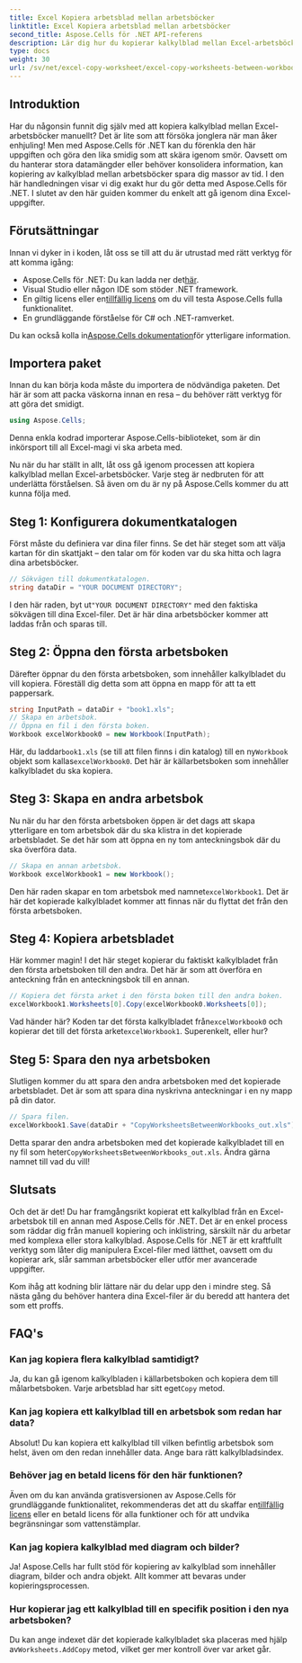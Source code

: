 ```yaml
---
title: Excel Kopiera arbetsblad mellan arbetsböcker
linktitle: Excel Kopiera arbetsblad mellan arbetsböcker
second_title: Aspose.Cells för .NET API-referens
description: Lär dig hur du kopierar kalkylblad mellan Excel-arbetsböcker med Aspose.Cells för .NET. En steg-för-steg-guide med kodexempel för att effektivisera din kalkylarkshantering.
type: docs
weight: 30
url: /sv/net/excel-copy-worksheet/excel-copy-worksheets-between-workbooks/
---
```

## Introduktion

Har du någonsin funnit dig själv med att kopiera kalkylblad mellan Excel-arbetsböcker manuellt? Det är lite som att försöka jonglera när man åker enhjuling! Men med Aspose.Cells för .NET kan du förenkla den här uppgiften och göra den lika smidig som att skära igenom smör. Oavsett om du hanterar stora datamängder eller behöver konsolidera information, kan kopiering av kalkylblad mellan arbetsböcker spara dig massor av tid. I den här handledningen visar vi dig exakt hur du gör detta med Aspose.Cells för .NET. I slutet av den här guiden kommer du enkelt att gå igenom dina Excel-uppgifter.

## Förutsättningar

Innan vi dyker in i koden, låt oss se till att du är utrustad med rätt verktyg för att komma igång:

-  Aspose.Cells för .NET: Du kan ladda ner det[här](https://releases.aspose.com/cells/net/).
- Visual Studio eller någon IDE som stöder .NET framework.
-  En giltig licens eller en[tillfällig licens](https://purchase.aspose.com/temporary-license/) om du vill testa Aspose.Cells fulla funktionalitet.
- En grundläggande förståelse för C# och .NET-ramverket.

 Du kan också kolla in[Aspose.Cells dokumentation](https://reference.aspose.com/cells/net/)för ytterligare information.

## Importera paket

Innan du kan börja koda måste du importera de nödvändiga paketen. Det här är som att packa väskorna innan en resa – du behöver rätt verktyg för att göra det smidigt.

```csharp
using Aspose.Cells;
```

Denna enkla kodrad importerar Aspose.Cells-biblioteket, som är din inkörsport till all Excel-magi vi ska arbeta med.


Nu när du har ställt in allt, låt oss gå igenom processen att kopiera kalkylblad mellan Excel-arbetsböcker. Varje steg är nedbruten för att underlätta förståelsen. Så även om du är ny på Aspose.Cells kommer du att kunna följa med.

## Steg 1: Konfigurera dokumentkatalogen

Först måste du definiera var dina filer finns. Se det här steget som att välja kartan för din skattjakt – den talar om för koden var du ska hitta och lagra dina arbetsböcker.

```csharp
// Sökvägen till dokumentkatalogen.
string dataDir = "YOUR DOCUMENT DIRECTORY";
```

 I den här raden, byt ut`"YOUR DOCUMENT DIRECTORY"` med den faktiska sökvägen till dina Excel-filer. Det är här dina arbetsböcker kommer att laddas från och sparas till.

## Steg 2: Öppna den första arbetsboken

Därefter öppnar du den första arbetsboken, som innehåller kalkylbladet du vill kopiera. Föreställ dig detta som att öppna en mapp för att ta ett pappersark.

```csharp
string InputPath = dataDir + "book1.xls";
// Skapa en arbetsbok.
// Öppna en fil i den första boken.
Workbook excelWorkbook0 = new Workbook(InputPath);
```

 Här, du laddar`book1.xls` (se till att filen finns i din katalog) till en ny`Workbook` objekt som kallas`excelWorkbook0`. Det här är källarbetsboken som innehåller kalkylbladet du ska kopiera.

## Steg 3: Skapa en andra arbetsbok

Nu när du har den första arbetsboken öppen är det dags att skapa ytterligare en tom arbetsbok där du ska klistra in det kopierade arbetsbladet. Se det här som att öppna en ny tom anteckningsbok där du ska överföra data.

```csharp
// Skapa en annan arbetsbok.
Workbook excelWorkbook1 = new Workbook();
```

 Den här raden skapar en tom arbetsbok med namnet`excelWorkbook1`. Det är här det kopierade kalkylbladet kommer att finnas när du flyttat det från den första arbetsboken.

## Steg 4: Kopiera arbetsbladet

Här kommer magin! I det här steget kopierar du faktiskt kalkylbladet från den första arbetsboken till den andra. Det här är som att överföra en anteckning från en anteckningsbok till en annan.

```csharp
// Kopiera det första arket i den första boken till den andra boken.
excelWorkbook1.Worksheets[0].Copy(excelWorkbook0.Worksheets[0]);
```

 Vad händer här? Koden tar det första kalkylbladet från`excelWorkbook0` och kopierar det till det första arket`excelWorkbook1`. Superenkelt, eller hur?

## Steg 5: Spara den nya arbetsboken

Slutligen kommer du att spara den andra arbetsboken med det kopierade arbetsbladet. Det är som att spara dina nyskrivna anteckningar i en ny mapp på din dator.

```csharp
// Spara filen.
excelWorkbook1.Save(dataDir + "CopyWorksheetsBetweenWorkbooks_out.xls");
```

 Detta sparar den andra arbetsboken med det kopierade kalkylbladet till en ny fil som heter`CopyWorksheetsBetweenWorkbooks_out.xls`. Ändra gärna namnet till vad du vill!

## Slutsats

Och det är det! Du har framgångsrikt kopierat ett kalkylblad från en Excel-arbetsbok till en annan med Aspose.Cells för .NET. Det är en enkel process som räddar dig från manuell kopiering och inklistring, särskilt när du arbetar med komplexa eller stora kalkylblad. Aspose.Cells för .NET är ett kraftfullt verktyg som låter dig manipulera Excel-filer med lätthet, oavsett om du kopierar ark, slår samman arbetsböcker eller utför mer avancerade uppgifter.

Kom ihåg att kodning blir lättare när du delar upp den i mindre steg. Så nästa gång du behöver hantera dina Excel-filer är du beredd att hantera det som ett proffs.

## FAQ's

### Kan jag kopiera flera kalkylblad samtidigt?

 Ja, du kan gå igenom kalkylbladen i källarbetsboken och kopiera dem till målarbetsboken. Varje arbetsblad har sitt eget`Copy` metod.

### Kan jag kopiera ett kalkylblad till en arbetsbok som redan har data?

Absolut! Du kan kopiera ett kalkylblad till vilken befintlig arbetsbok som helst, även om den redan innehåller data. Ange bara rätt kalkylbladsindex.

### Behöver jag en betald licens för den här funktionen?

 Även om du kan använda gratisversionen av Aspose.Cells för grundläggande funktionalitet, rekommenderas det att du skaffar en[tillfällig licens](https://purchase.aspose.com/temporary-license/) eller en betald licens för alla funktioner och för att undvika begränsningar som vattenstämplar.

### Kan jag kopiera kalkylblad med diagram och bilder?

Ja! Aspose.Cells har fullt stöd för kopiering av kalkylblad som innehåller diagram, bilder och andra objekt. Allt kommer att bevaras under kopieringsprocessen.

### Hur kopierar jag ett kalkylblad till en specifik position i den nya arbetsboken?

 Du kan ange indexet där det kopierade kalkylbladet ska placeras med hjälp av`Worksheets.AddCopy` metod, vilket ger mer kontroll över var arket går.